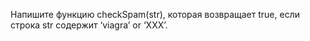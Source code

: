 Напишите функцию checkSpam(str), которая возвращает true, если строка str содержит ‘viagra’ or ‘XXX’.